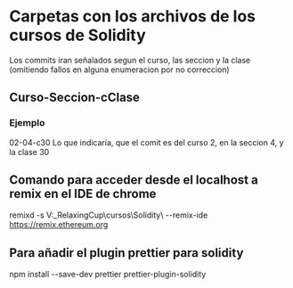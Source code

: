 # Carpetas con los archivos de los cursos de Solidity

Los commits iran señalados segun el curso, las seccion y la clase (omitiendo fallos en alguna enumeracion por no correccion)

## Curso-Seccion-cClase

### Ejemplo

02-04-c30
Lo que indicaría, que el comit es del curso 2, en la seccion 4, y la clase 30

## Comando para acceder desde el localhost a remix en el IDE de chrome

remixd -s V:\_RelaxingCup\cursos\Solidity\ --remix-ide https://remix.ethereum.org

## Para añadir el plugin prettier para solidity

npm install --save-dev prettier prettier-plugin-solidity
